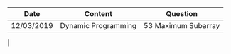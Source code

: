 



| Date | Content | Question |
|--|--|--|
| 12/03/2019 | Dynamic Programming | 53 Maximum Subarray |
| 

<!--stackedit_data:
eyJoaXN0b3J5IjpbLTgwNDU3MjI2LC04ODAxOTI4NzBdfQ==
-->